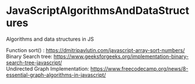 # JavaScriptAlgorithmsAndDataStructures
Algorithms and data structures in JS

Function sort() : https://dmitripavlutin.com/javascript-array-sort-numbers/
<br/>
Binary Search tree: https://www.geeksforgeeks.org/implementation-binary-search-tree-javascript/
<br/>
Undirected Graph Implementation: https://www.freecodecamp.org/news/8-essential-graph-algorithms-in-javascript/
